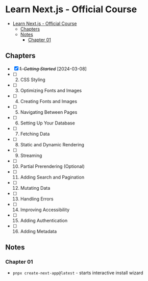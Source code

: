 # Learn Next.js - Official Course

- [Learn Next.js - Official Course](#learn-nextjs---official-course)
  - [Chapters](#chapters)
  - [Notes](#notes)
    - [Chapter 01](#chapter-01)

## Chapters

- [x] ~~_1. Getting Started_~~ [2024-03-08]
- [ ] 2.  CSS Styling
- [ ] 3.  Optimizing Fonts and Images
- [ ] 4.  Creating Fonts and Images
- [ ] 5.  Navigating Between Pages
- [ ] 6.  Setting Up Your Database
- [ ] 7.  Fetching Data
- [ ] 8.  Static and Dynamic Rendering
- [ ] 9.  Streaming
- [ ] 10. Partial Prerendering (Optional)
- [ ] 11. Adding Search and Pagination
- [ ] 12. Mutating Data
- [ ] 13. Handling Errors
- [ ] 14. Improving Accessibility
- [ ] 15. Adding Authentication
- [ ] 16. Adding Metadata

## Notes

### Chapter 01

- `pnpx create-next-app@latest` - starts interactive install wizard

